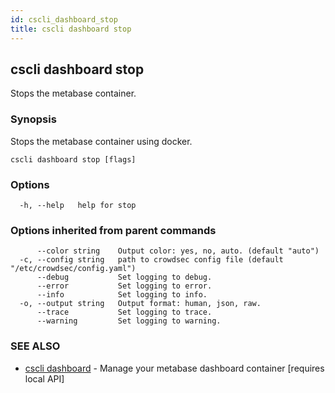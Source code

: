```yaml
---
id: cscli_dashboard_stop
title: cscli dashboard stop
---
```

## cscli dashboard stop

Stops the metabase container.

### Synopsis

Stops the metabase container using docker.

```
cscli dashboard stop [flags]
```

### Options

```
  -h, --help   help for stop
```

### Options inherited from parent commands

```
      --color string    Output color: yes, no, auto. (default "auto")
  -c, --config string   path to crowdsec config file (default "/etc/crowdsec/config.yaml")
      --debug           Set logging to debug.
      --error           Set logging to error.
      --info            Set logging to info.
  -o, --output string   Output format: human, json, raw.
      --trace           Set logging to trace.
      --warning         Set logging to warning.
```

### SEE ALSO

* [cscli dashboard](/cscli/cscli_dashboard.md)	 - Manage your metabase dashboard container [requires local API]

